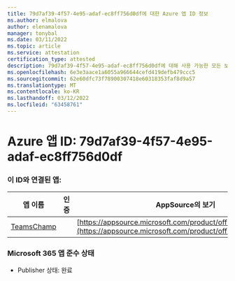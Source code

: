 ```yaml
---
title: 79d7af39-4f57-4e95-adaf-ec8ff756d0df에 대한 Azure 앱 ID 정보
ms.author: elmalova
author: elenamalova
manager: tonybal
ms.date: 03/11/2022
ms.topic: article
ms.service: attestation
certification_type: attested
description: 79d7af39-4f57-4e95-adaf-ec8ff756d0df에 대해 사용 가능한 모든 보안 및 규정 준수 정보입니다.
ms.openlocfilehash: 6e3e3aace1a6055a966644cefd419defb479ccc5
ms.sourcegitcommit: 62e60dfc73f78900307418e60318353faf8d9a57
ms.translationtype: MT
ms.contentlocale: ko-KR
ms.lasthandoff: 03/12/2022
ms.locfileid: "63458761"
---
```

# <a name="azure-app-id-79d7af39-4f57-4e95-adaf-ec8ff756d0df"></a>Azure 앱 ID: 79d7af39-4f57-4e95-adaf-ec8ff756d0df


### <a name="apps-associated-with-this-id"></a>이 ID와 연결된 앱:
| **앱 이름** | **인증** | **AppSource의 보기** |
|--------------|---------------|-----------------------|
| [TeamsChamp](../forward/WA200001487) |  | [https://appsource.microsoft.com/product/office/WA200001487](https://appsource.microsoft.com/product/office/WA200001487) |

### <a name="microsoft-365-app-compliance-status"></a>Microsoft 365 앱 준수 상태
- Publisher 상태: 완료

